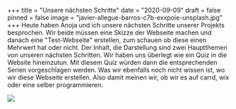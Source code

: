 +++
title = "Unsere nächsten Schritte"
date = "2020-09-09"
draft = false
pinned = false
image = "javier-allegue-barros-c7b-exxpoie-unsplash.jpg"
+++
Heute haben Anoja und ich unsere nächsten Schritte unserer Projekts besprochen. Wir beide müssen eine Skizze der Webseite machen und danach eine "Test-Webseite" erstellen, zum schauen ob diese einen Mehrwert hat oder nicht. Der Inhalt, die Darstellung sind zwei Hauptthemen von unseren nächsten Schritten. Wir haben uns überlegt wie ein Quiz in die Website hineinzutun. Mit diesem Quiz würden dann die entsprechenden Serien vorgeschlagen werden. Was wir ebenfalls noch nicht wissen ist, wo wir diese Webseite erstellen. Also damit meinen wir, ob wir es auf carrd, wix oder eine selber programmieren.

![](blick-in-die-zukunft-696x457.jpg)